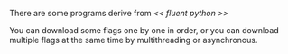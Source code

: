 There are some programs derive from *<< fluent python >>*

You can download some flags one by one in order, or you can download multiple flags at the same time by multithreading or asynchronous.

